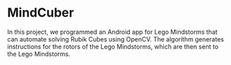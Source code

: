 # MindCuber

In this project, we programmed an Android app for Lego Mindstorms that can automate solving Rubik Cubes using OpenCV. The algorithm generates instructions 
for the rotors of the Lego Mindstorms, which are then sent to the Lego Mindstorms. 
